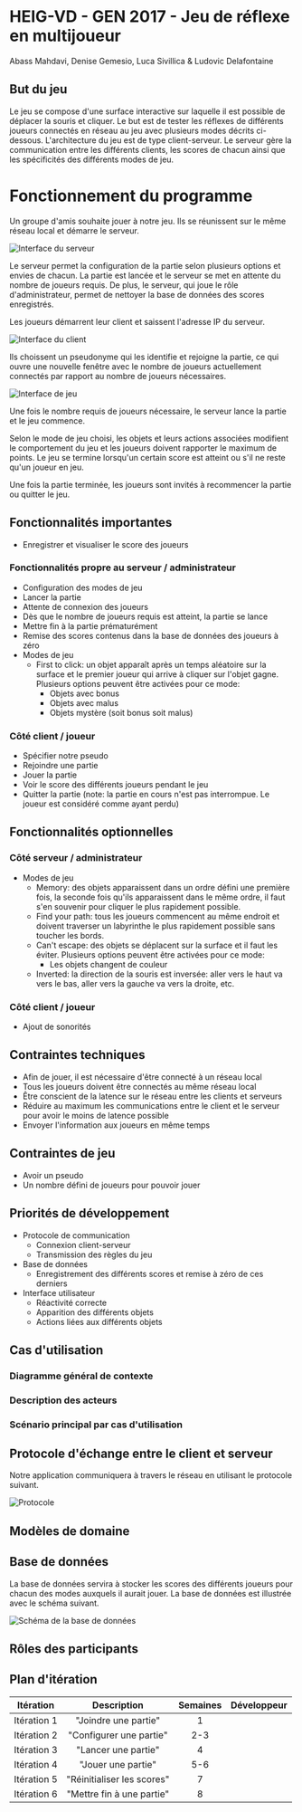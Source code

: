 # HEIG-VD - GEN 2017 - Jeu de réflexe en multijoueur

Abass Mahdavi, Denise Gemesio, Luca Sivillica & Ludovic Delafontaine

## But du jeu
Le jeu se compose d'une surface interactive sur laquelle il est possible de déplacer la souris et cliquer. Le but est de tester les réflexes de différents joueurs connectés en réseau au jeu avec plusieurs modes décrits ci-dessous. L'architecture du jeu est de type client-serveur. Le serveur gère la communication entre les différents clients, les scores de chacun ainsi que les spécificités des différents modes de jeu.

# Fonctionnement du programme
Un groupe d'amis souhaite jouer à notre jeu. Ils se réunissent sur le même réseau local et démarre le serveur.

![Interface du serveur](Mockups/ServerConfiguration.png)

Le serveur permet la configuration de la partie selon plusieurs options et envies de chacun. La partie est lancée et le serveur se met en attente du nombre de joueurs requis. De plus, le serveur, qui joue le rôle d'administrateur, permet de nettoyer la base de données des scores enregistrés.

Les joueurs démarrent leur client et saissent l'adresse IP du serveur.

![Interface du client](Mockups/ClientConnection.png)

Ils choissent un pseudonyme qui les identifie et rejoigne la partie, ce qui ouvre une nouvelle fenêtre avec le nombre de joueurs actuellement connectés par rapport au nombre de joueurs nécessaires.

![Interface de jeu](Mockups/ClientGame.png)

Une fois le nombre requis de joueurs nécessaire, le serveur lance la partie et le jeu commence.

Selon le mode de jeu choisi, les objets et leurs actions associées modifient le comportement du jeu et les joueurs doivent rapporter le maximum de points. Le jeu se termine lorsqu'un certain score est atteint ou s'il ne reste qu'un joueur en jeu.

Une fois la partie terminée, les joueurs sont invités à recommencer la partie ou quitter le jeu.

## Fonctionnalités importantes
* Enregistrer et visualiser le score des joueurs

### Fonctionnalités propre au serveur / administrateur
* Configuration des modes de jeu
* Lancer la partie
* Attente de connexion des joueurs
* Dès que le nombre de joueurs requis est atteint, la partie se lance
* Mettre fin à la partie prématurément
* Remise des scores contenus dans la base de données des joueurs à zéro
* Modes de jeu
    * First to click: un objet apparaît après un temps aléatoire sur la surface et le premier joueur qui arrive à cliquer sur l'objet gagne. Plusieurs options peuvent être activées pour ce mode:
        * Objets avec bonus
        * Objets avec malus
        * Objets mystère \(soit bonus soit malus\)

### Côté client / joueur
* Spécifier notre pseudo
* Rejoindre une partie
* Jouer la partie
* Voir le score des différents joueurs pendant le jeu
* Quitter la partie (note: la partie en cours n'est pas interrompue. Le joueur est considéré comme ayant perdu)

## Fonctionnalités optionnelles
### Côté serveur / administrateur
* Modes de jeu
    * Memory: des objets apparaissent dans un ordre défini une première fois, la seconde fois qu'ils apparaissent dans le même ordre, il faut s'en souvenir pour cliquer le plus rapidement possible.
    * Find your path: tous les joueurs commencent au même endroit et doivent traverser un labyrinthe le plus rapidement possible sans toucher les bords.
    * Can't escape: des objets se déplacent sur la surface et il faut les éviter. Plusieurs options peuvent être activées pour ce mode:
        * Les objets changent de couleur
    * Inverted: la direction de la souris est inversée: aller vers le haut va vers le bas, aller vers la gauche va vers la droite, etc.

### Côté client / joueur
* Ajout de sonorités

## Contraintes techniques
* Afin de jouer, il est nécessaire d'être connecté à un réseau local
* Tous les joueurs doivent être connectés au même réseau local
* Être conscient de la latence sur le réseau entre les clients et serveurs
* Réduire au maximum les communications entre le client et le serveur pour avoir le moins de latence possible
* Envoyer l'information aux joueurs en même temps

## Contraintes de jeu
* Avoir un pseudo
* Un nombre défini de joueurs pour pouvoir jouer

## Priorités de développement
* Protocole de communication
    * Connexion client-serveur
    * Transmission des règles du jeu
* Base de données
    * Enregistrement des différents scores et remise à zéro de ces derniers
* Interface utilisateur
    * Réactivité correcte
    * Apparition des différents objets
    * Actions liées aux différents objets

## Cas d'utilisation
### Diagramme général de contexte
### Description des acteurs
### Scénario principal par cas d'utilisation


## Protocole d'échange entre le client et serveur
Notre application communiquera à travers le réseau en utilisant le protocole suivant.

![Protocole](http://www.plantuml.com/plantuml/proxy?src=https://raw.githubusercontent.com/heig-vd-gen2017/projet/master/Schemas/Protocol.puml)

## Modèles de domaine


## Base de données
La base de données servira à stocker les scores des différents joueurs pour chacun des modes auxquels il aurait jouer. La base de données est illustrée avec le schéma suivant.

![Schéma de la base de données](http://www.plantuml.com/plantuml/proxy?src=https://raw.githubusercontent.com/heig-vd-gen2017/projet/master/Schemas/Database.puml)


## Rôles des participants


## Plan d'itération

|  Itération  |       Description        | Semaines | Développeur |
|-------------|:------------------------:|:--------:|:-----------:|
| Itération 1 |"Joindre une partie"      |     1    |             |
| Itération 2 |"Configurer une partie"   |    2-3   |             |
| Itération 3 |"Lancer une partie"       |     4    |             |
| Itération 4 |"Jouer une partie"        |    5-6   |             |
| Itération 5 |"Réinitialiser les scores"|     7    |             |
| Itération 6 |"Mettre fin à une partie" |     8    |             |
